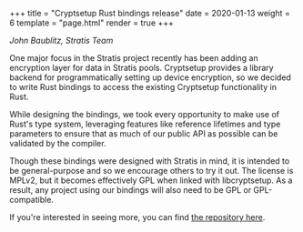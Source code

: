 +++
title = "Cryptsetup Rust bindings release"
date = 2020-01-13
weight = 6
template = "page.html"
render = true
+++

*John Baublitz, Stratis Team*

One major focus in the Stratis project recently has been adding an encryption layer
for data in Stratis pools. Cryptsetup provides a library backend for programmatically
setting up device encryption, so we decided to write Rust bindings to access the
existing Cryptsetup functionality in Rust.

While designing the bindings, we took every opportunity to make use of Rust's
type system, leveraging features like reference lifetimes and type parameters
to ensure that as much of our public API as possible can be validated by the
compiler.

Though these bindings were designed with Stratis in mind, it is intended
to be general-purpose and so we encourage others to try it out. The license
is MPLv2, but it becomes effectively GPL when linked with libcryptsetup.
As a result, any project using our bindings will also need to be GPL or
GPL-compatible.

If you're interested in seeing more, you can find [the repository here].


<!-- more -->

[the repository here]: https://github.com/stratis-storage/libcryptsetup-rs
